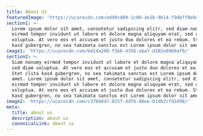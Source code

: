 ```yaml
---
title: About Us
featuredImage: 'https://ucarecdn.com/ed99cd09-1c00-4e1b-9b14-f9d6ff8e941a/'
section1: >-
  Lorem ipsum dolor sit amet, consetetur sadipscing elitr, sed diam nonumy
  eirmod tempor invidunt ut labore et dolore magna aliquyam erat, sed diam
  voluptua. At vero eos et accusam et justo duo dolores et ea rebum. Stet clita
  kasd gubergren, no sea takimata sanctus est Lorem ipsum dolor sit amet.
image1: 'https://ucarecdn.com/bd14a200-f1b6-435b-aba7-d102e6960af9/'
section2: >-
  Siam nonumy eirmod tempor invidunt ut labore et dolore magna aliquyam erat,
  sed diam voluptua. At vero eos et accusam et justo duo dolores et ea rebum.
  Stet clita kasd gubergren, no sea takimata sanctus est Lorem ipsum dolor sit
  amet. Lorem ipsum dolor sit amet, consetetur sadipscing elitr, sed diam nonumy
  eirmod tempor invidunt ut labore et dolore magna aliquyam erat, sed diam
  voluptua. At vero eos et accusam et justo duo dolores et ea rebum. Stet clita
  kasd gubergren, no sea takimata sanctus est Lorem ipsum dolor sit amet.
image2: 'https://ucarecdn.com/c37048d7-825f-4dfb-86ee-b1db2cfd2d98/'
meta:
  title: about us
  description: about us
  canonicalLink: about us
---
```

